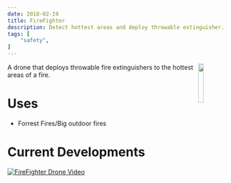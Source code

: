 ```yaml
---
date: 2018-02-19
title: FireFighter
description: Detect hottest areas and deploy throwable extinguisher.
tags: [
    "safety",
]
---
```

<img align="right" src="https://i.imgur.com/p8jenZt.png" style="width: 15%;">
A drone that deploys throwable fire extinguishers to the hottest areas of a fire. 

# Uses
- Forrest Fires/Big outdoor fires

# Current Developments

[![FireFighter Drone Video](https://i.imgur.com/pYmULGJ.png)](https://www.youtube.com/watch?v=WhwQ63sZ130 "Firefighter Drone Video")
